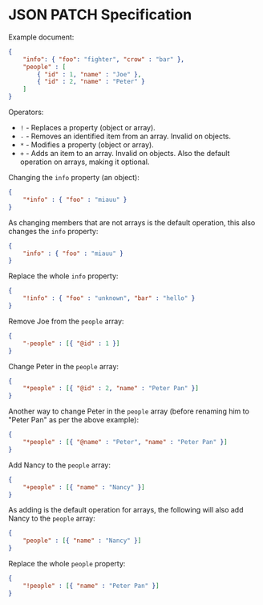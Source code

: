 JSON PATCH Specification
====================================

Example document:
```json
{
    "info": { "foo": "fighter", "crow" : "bar" },
    "people" : [
        { "id" : 1, "name" : "Joe" },
        { "id" : 2, "name" : "Peter" }
    ]
}
```
Operators:
* `!` - Replaces a property (object or array).
* `-` - Removes an identified item from an array. Invalid on objects.
* `*` - Modifies a property (object or array).
* `+` - Adds an item to an array. Invalid on objects. Also the default operation on arrays, making it optional.

Changing the `info` property (an object):
```json
{
    "*info" : { "foo" : "miauu" }
}
```

As changing members that are not arrays is the default operation, this also changes the `info` property:
```json
{
    "info" : { "foo" : "miauu" }
}
```

Replace the whole `info` property:
```json
{
    "!info" : { "foo" : "unknown", "bar" : "hello" }
}
```

Remove Joe from the `people` array:
```json
{
    "-people" : [{ "@id" : 1 }]
}
```

Change Peter in the `people` array:
```json
{
    "*people" : [{ "@id" : 2, "name" : "Peter Pan" }]
}
```

Another way to change Peter in the `people` array (before renaming him to "Peter Pan" as per the above example):
```json
{
    "*people" : [{ "@name" : "Peter", "name" : "Peter Pan" }]
}
```

Add Nancy to the `people` array:
```json
{
    "+people" : [{ "name" : "Nancy" }]
}
```

As adding is the default operation for arrays, the following will also add Nancy to the `people` array:
```json
{
    "people" : [{ "name" : "Nancy" }]
}
```

Replace the whole `people` property:
```json
{
    "!people" : [{ "name" : "Peter Pan" }]
}
```
